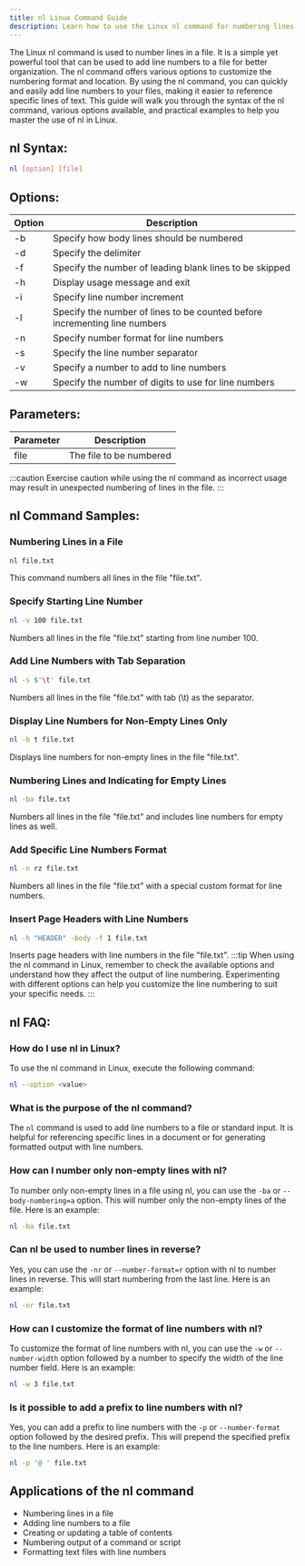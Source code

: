 ```yaml
---
title: nl Linux Command Guide
description: Learn how to use the Linux nl command for numbering lines in a file. Find syntax, options, and examples in this comprehensive guide.
---
```


The Linux nl command is used to number lines in a file. It is a simple yet powerful tool that can be used to add line numbers to a file for better organization. The nl command offers various options to customize the numbering format and location. By using the nl command, you can quickly and easily add line numbers to your files, making it easier to reference specific lines of text. This guide will walk you through the syntax of the nl command, various options available, and practical examples to help you master the use of nl in Linux.

## nl Syntax:
```bash
nl [option] [file]
```
## Options:
| Option | Description                           |
|--------|---------------------------------------|
| -b     | Specify how body lines should be numbered |
| -d     | Specify the delimiter                 |
| -f     | Specify the number of leading blank lines to be skipped |
| -h     | Display usage message and exit        |
| -i     | Specify line number increment          |
| -l     | Specify the number of lines to be counted before incrementing line numbers |
| -n     | Specify number format for line numbers |
| -s     | Specify the line number separator      |
| -v     | Specify a number to add to line numbers |
| -w     | Specify the number of digits to use for line numbers |

## Parameters:
| Parameter | Description                        |
|-----------|------------------------------------|
| file      | The file to be numbered            |

:::caution
Exercise caution while using the nl command as incorrect usage may result in unexpected numbering of lines in the file.
:::
## nl Command Samples:
### Numbering Lines in a File
```bash
nl file.txt
```
This command numbers all lines in the file "file.txt".

### Specify Starting Line Number
```bash
nl -v 100 file.txt
```
Numbers all lines in the file "file.txt" starting from line number 100.

### Add Line Numbers with Tab Separation
```bash
nl -s $'\t' file.txt
```
Numbers all lines in the file "file.txt" with tab (\t) as the separator.

### Display Line Numbers for Non-Empty Lines Only
```bash
nl -b t file.txt
```
Displays line numbers for non-empty lines in the file "file.txt".

### Numbering Lines and Indicating for Empty Lines
```bash
nl -ba file.txt
```
Numbers all lines in the file "file.txt" and includes line numbers for empty lines as well.

### Add Specific Line Numbers Format
```bash
nl -n rz file.txt
```
Numbers all lines in the file "file.txt" with a special custom format for line numbers.

### Insert Page Headers with Line Numbers
```bash
nl -h "HEADER" -body -f 1 file.txt
```
Inserts page headers with line numbers in the file "file.txt".
:::tip
When using the nl command in Linux, remember to check the available options and understand how they affect the output of line numbering. Experimenting with different options can help you customize the line numbering to suit your specific needs.
:::

## nl FAQ:
### How do I use nl in Linux?
To use the nl command in Linux, execute the following command:
```bash
nl --option <value>
```

### What is the purpose of the nl command?
The `nl` command is used to add line numbers to a file or standard input. It is helpful for referencing specific lines in a document or for generating formatted output with line numbers.

### How can I number only non-empty lines with nl?
To number only non-empty lines in a file using nl, you can use the `-ba` or `--body-numbering=a` option. This will number only the non-empty lines of the file. Here is an example:
```bash
nl -ba file.txt
```

### Can nl be used to number lines in reverse?
Yes, you can use the `-nr` or `--number-format=r` option with nl to number lines in reverse. This will start numbering from the last line. Here is an example:
```bash
nl -nr file.txt
```

### How can I customize the format of line numbers with nl?
To customize the format of line numbers with nl, you can use the `-w` or `--number-width` option followed by a number to specify the width of the line number field. Here is an example:
```bash
nl -w 3 file.txt
```

### Is it possible to add a prefix to line numbers with nl?
Yes, you can add a prefix to line numbers with the `-p` or `--number-format` option followed by the desired prefix. This will prepend the specified prefix to the line numbers. Here is an example:
```bash
nl -p '@ ' file.txt
```

## Applications of the nl command

- Numbering lines in a file
- Adding line numbers to a file
- Creating or updating a table of contents 
- Numbering output of a command or script
- Formatting text files with line numbers
